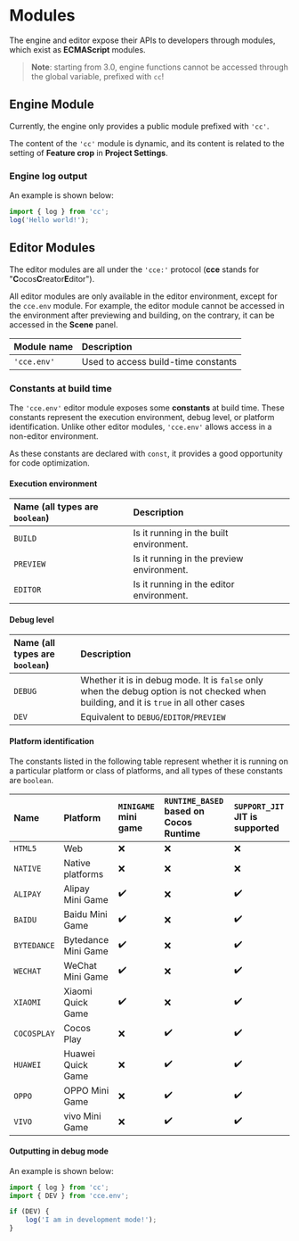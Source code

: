 # Modules

The engine and editor expose their APIs to developers through modules, which exist as **ECMAScript** modules.

> **Note**: starting from 3.0, engine functions cannot be accessed through the global variable, prefixed with `cc`!

## Engine Module

Currently, the engine only provides a public module prefixed with `'cc'`.

The content of the `'cc'` module is dynamic, and its content is related to the setting of **Feature crop** in **Project Settings**.

### Engine log output

An example is shown below:

```ts
import { log } from 'cc';
log('Hello world!');
```

## Editor Modules

The editor modules are all under the `'cce:'` protocol (**cce** stands for "**C**ocos**C**reator**E**ditor").

All editor modules are only available in the editor environment, except for the `cce.env` module. For example, the editor module cannot be accessed in the environment after previewing and building, on the contrary, it can be accessed in the **Scene** panel.

| Module name | Description |
| :---------- | :-------------- |
| `'cce.env'` | Used to access build-time constants |
<!--
| `'cce:gizmo'` | Gizmo |
-->

### Constants at build time

The `'cce.env'` editor module exposes some **constants** at build time. These constants represent the execution environment, debug level, or platform identification. Unlike other editor modules, `'cce.env'` allows access in a non-editor environment.

As these constants are declared with `const`, it provides a good opportunity for code optimization.

#### Execution environment

| Name (all types are `boolean`) | Description |
| :-------- | :------------------- |
| `BUILD` | Is it running in the built environment. |
| `PREVIEW` | Is it running in the preview environment. |
| `EDITOR` | Is it running in the editor environment. |

#### Debug level

| Name (all types are `boolean`) | Description |
| :------ | :------ |
| `DEBUG` | Whether it is in debug mode. It is `false` only when the debug option is not checked when building, and it is `true` in all other cases |
| `DEV`   | Equivalent to `DEBUG`/`EDITOR`/`PREVIEW` |

#### Platform identification

The constants listed in the following table represent whether it is running on a particular platform or class of platforms, and all types of these constants are `boolean`.
<!-- Please sort the following table lexicographically -->

| Name        | Platform            | `MINIGAME` mini game | `RUNTIME_BASED` based on Cocos Runtime | `SUPPORT_JIT` JIT is supported |
| :---------- | :------------------ | :------------------- | :------------------- | :------------------- |
| `HTML5`     | Web                 | ❌                   | ❌                    | ❌                   |
| `NATIVE`    | Native platforms    | ❌                   | ❌                    | ❌                   |
| `ALIPAY`    | Alipay Mini Game    | ✔️                   | ❌                    | ✔️                    |
| `BAIDU`     | Baidu Mini Game     | ✔️                   | ❌                    | ✔️                    |
| `BYTEDANCE` | Bytedance Mini Game | ✔️                   | ❌                    | ✔️                    |
| `WECHAT`    | WeChat Mini Game    | ✔️                   | ❌                    | ✔️                    |
| `XIAOMI`    | Xiaomi Quick Game   | ✔️                   | ❌                    | ✔️                    |
| `COCOSPLAY` | Cocos Play          | ❌                   | ✔️                     | ✔️                    |
| `HUAWEI`    | Huawei Quick Game   | ❌                   | ✔️                     | ✔️                    |
| `OPPO`      | OPPO Mini Game      | ❌                   | ✔️                     | ✔️                    |
| `VIVO`      | vivo Mini Game      | ❌                   | ✔️                     | ✔️                    |

#### Outputting in debug mode

An example is shown below:

```ts
import { log } from 'cc';
import { DEV } from 'cce.env';

if (DEV) {
    log('I am in development mode!');
}
```

